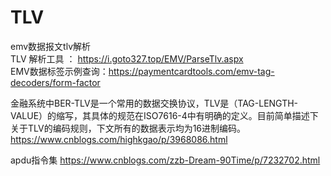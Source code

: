 # TLV
emv数据报文tlv解析</br>
TLV 解析工具 ： https://i.goto327.top/EMV/ParseTlv.aspx </br> 
EMV数据标签示例查询：https://paymentcardtools.com/emv-tag-decoders/form-factor </br>


金融系统中BER-TLV是一个常用的数据交换协议，TLV是（TAG-LENGTH-VALUE）的缩写，其具体的规范在ISO7616-4中有明确的定义。目前简单描述下关于TLV的编码规则，下文所有的数据表示均为16进制编码。
https://www.cnblogs.com/highkgao/p/3968086.html

apdu指令集
https://www.cnblogs.com/zzb-Dream-90Time/p/7232702.html



